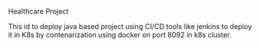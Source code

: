 Healthcare Project 

This id to deploy java based project using CI/CD tools like jenkins to deploy it in K8s by contenarization using docker on port 8092 in k8s cluster.
